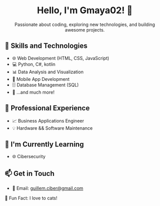 <h1 align="center">Hello, I'm Gmaya02! 👋</h1>


<p align="center">Passionate about coding, exploring new technologies, and building awesome projects.</p>

## 🚀 Skills and Technologies

- 🌐 Web Development (HTML, CSS, JavaScript)
- 💻 Python, C#, kotlin
- 📊 Data Analysis and Visualization
- 📱 Mobile App Development
- 🗄️ Database Management (SQL)
- 🚀 ...and much more!

## 💼 Professional Experience

- 📈 Business Applications Engineer
- 💡 Hardware && Software Maintenance

## 🌱 I'm Currently Learning

- 🌐 Cibersecurity

## 📫 Get in Touch

- 📧 Email: guillem.ciber@gmail.com

🌟 Fun Fact: I love to cats!
